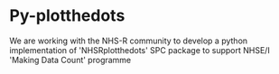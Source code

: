 # Py-plotthedots
We are working with the NHS-R community to develop a python implementation of 'NHSRplotthedots' SPC package to support NHSE/I 'Making Data Count' programme 

